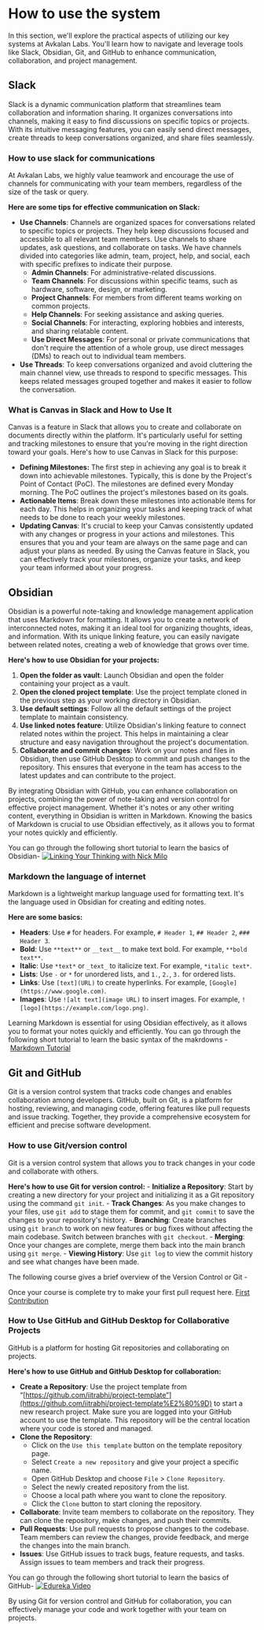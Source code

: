 # How to use the system

In this section, we'll explore the practical aspects of utilizing our key systems at Avkalan Labs. You'll learn how to navigate and leverage tools like Slack, Obsidian, Git, and GitHub to enhance communication, collaboration, and project management.

## Slack

Slack is a dynamic communication platform that streamlines team collaboration and information sharing. It organizes conversations into channels, making it easy to find discussions on specific topics or projects. With its intuitive messaging features, you can easily send direct messages, create threads to keep conversations organized, and share files seamlessly.

### How to use slack for communications

At Avkalan Labs, we highly value teamwork and encourage the use of channels for communicating with your team members, regardless of the size of the task or query.

**Here are some tips for effective communication on Slack:**

- **Use Channels**: Channels are organized spaces for conversations related to specific topics or projects. They help keep discussions focused and accessible to all relevant team members. Use channels to share updates, ask questions, and collaborate on tasks. We have channels divided into categories like admin, team, project, help, and social, each with specific prefixes to indicate their purpose.
    - **Admin Channels**: For administrative-related discussions.
    - **Team Channels**: For discussions within specific teams, such as hardware, software, design, or marketing.
    - **Project Channels**: For members from different teams working on common projects.
    - **Help Channels**: For seeking assistance and asking queries.
    - **Social Channels**: For interacting, exploring hobbies and interests, and sharing relatable content.
    - **Use Direct Messages**: For personal or private communications that don't require the attention of a whole group, use direct messages (DMs) to reach out to individual team members.
- **Use Threads**: To keep conversations organized and avoid cluttering the main channel view, use threads to respond to specific messages. This keeps related messages grouped together and makes it easier to follow the conversation.

### What is Canvas in Slack and How to Use It

Canvas is a feature in Slack that allows you to create and collaborate on documents directly within the platform. It's particularly useful for setting and tracking milestones to ensure that you're moving in the right direction toward your goals. Here's how to use Canvas in Slack for this purpose:

- **Defining Milestones:** The first step in achieving any goal is to break it down into achievable milestones. Typically, this is done by the Project's Point of Contact (PoC). The milestones are defined every Monday morning. The PoC outlines the project's milestones based on its goals.
- **Actionable Items**: Break down these milestones into actionable items for each day. This helps in organizing your tasks and keeping track of what needs to be done to reach your weekly milestones.
- **Updating Canvas**: It's crucial to keep your Canvas consistently updated with any changes or progress in your actions and milestones. This ensures that you and your team are always on the same page and can adjust your plans as needed. By using the Canvas feature in Slack, you can effectively track your milestones, organize your tasks, and keep your team informed about your progress.



## Obsidian

Obsidian is a powerful note-taking and knowledge management application that uses Markdown for formatting. It allows you to create a network of interconnected notes, making it an ideal tool for organizing thoughts, ideas, and information. With its unique linking feature, you can easily navigate between related notes, creating a web of knowledge that grows over time.

**Here's how to use Obsidian for your projects:**

1. **Open the folder as vault**: Launch Obsidian and open the folder containing your project as a vault.
2. **Open the cloned project template**: Use the project template cloned in the previous step as your working directory in Obsidian.
3. **Use default settings**: Follow all the default settings of the project template to maintain consistency.
4. **Use linked notes feature**: Utilize Obsidian's linking feature to connect related notes within the project. This helps in maintaining a clear structure and easy navigation throughout the project's documentation.
5. **Collaborate and commit changes**: Work on your notes and files in Obsidian, then use GitHub Desktop to commit and push changes to the repository. This ensures that everyone in the team has access to the latest updates and can contribute to the project.

By integrating Obsidian with GitHub, you can enhance collaboration on projects, combining the power of note-taking and version control for effective project management. Whether it's notes or any other writing content, everything in Obsidian is written in Markdown. Knowing the basics of Markdown is crucial to use Obsidian effectively, as it allows you to format your notes quickly and efficiently.

You can go through the following short tutorial to learn the basics of Obsidian-
[![Linking Your Thinking with Nick Milo](https://img.youtube.com/vi/QgbLb6QCK88/0.jpg)](https://www.youtube.com/watch?v=QgbLb6QCK88 "Watch the Video")

### Markdown the language of internet

Markdown is a lightweight markup language used for formatting text. It's the language used in Obsidian for creating and editing notes.

**Here are some basics:**

- **Headers**: Use `#` for headers. For example, `# Header 1`, `## Header 2`, `### Header 3`.
- **Bold**: Use `**text**` or `__text__` to make text bold. For example, `**bold text**`.
- **Italic**: Use `*text*` or `_text_` to italicize text. For example, `*italic text*`.
- **Lists**: Use `-` or `*` for unordered lists, and `1.`, `2.`, `3.` for ordered lists.
- **Links**: Use `[text](URL)` to create hyperlinks. For example, `[Google](https://www.google.com)`.
- **Images**: Use `![alt text](image URL)` to insert images. For example, `![logo](https://example.com/logo.png)`.

Learning Markdown is essential for using Obsidian effectively, as it allows you to format your notes quickly and efficiently. You can go through the following short tutorial to learn the basic syntax of the makrdowns - [Markdown Tutorial](https://www.markdowntutorial.com/)

## Git and GitHub

Git is a version control system that tracks code changes and enables collaboration among developers. GitHub, built on Git, is a platform for hosting, reviewing, and managing code, offering features like pull requests and issue tracking. Together, they provide a comprehensive ecosystem for efficient and precise software development.

### How to use Git/version control

Git is a version control system that allows you to track changes in your code and collaborate with others.

**Here's how to use Git for version control:** - **Initialize a Repository**: Start by creating a new directory for your project and initializing it as a Git repository using the command `git init`. - **Track Changes**: As you make changes to your files, use `git add` to stage them for commit, and `git commit` to save the changes to your repository's history. - **Branching**: Create branches using `git branch` to work on new features or bug fixes without affecting the main codebase. Switch between branches with `git checkout`. - **Merging**: Once your changes are complete, merge them back into the main branch using `git merge`. - **Viewing History**: Use `git log` to view the commit history and see what changes have been made.

The following course gives a brief overview of the Version Control or Git -


Once your course is complete try to make your first pull request here. [First Contribution](https://github.com/firstcontributions/first-contributions)
### How to Use GitHub and GitHub Desktop for Collaborative Projects

GitHub is a platform for hosting Git repositories and collaborating on projects.

**Here's how to use GitHub and GitHub Desktop for collaboration:**

- **Create a Repository**: Use the project template from “[](https://github.com/iitrabhi/project-template%E2%80%9D)[https://github.com/iitrabhi/project-template”](https://github.com/iitrabhi/project-template%E2%80%9D) to start a new research project. Make sure you are logged into your GitHub account to use the template. This repository will be the central location where your code is stored and managed.
- **Clone the Repository**:
    - Click on the `Use this template` button on the template repository page.
    - Select `Create a new repository` and give your project a specific name.
    - Open GitHub Desktop and choose `File` > `Clone Repository`.
    - Select the newly created repository from the list.
    - Choose a local path where you want to clone the repository.
    - Click the `Clone` button to start cloning the repository.
- **Collaborate**: Invite team members to collaborate on the repository. They can clone the repository, make changes, and push their commits.
- **Pull Requests**: Use pull requests to propose changes to the codebase. Team members can review the changes, provide feedback, and merge the changes into the main branch.
- **Issues**: Use GitHub issues to track bugs, feature requests, and tasks. Assign issues to team members and track their progress.

You can go through the following short tutorial to learn the basics of GitHub-
[![Edureka Video](https://img.youtube.com/vi/PQsJR8ci3J0/0.jpg)](https://www.youtube.com/watch?v=PQsJR8ci3J0 "Watch the Video")


By using Git for version control and GitHub for collaboration, you can effectively manage your code and work together with your team on projects.

